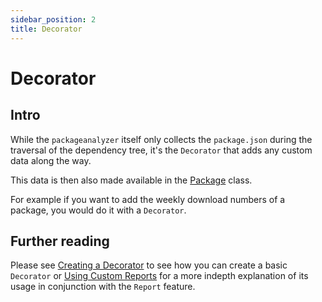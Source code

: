 ```yaml
---
sidebar_position: 2
title: Decorator
---
```


# Decorator
## Intro
While the `packageanalyzer` itself only collects the `package.json` during the traversal of the dependency tree, it's the `Decorator` that adds any custom data along the way.

This data is then also made available in the [Package](./package.md) class.

For example if you want to add the weekly download numbers of a package, you would do it with a `Decorator`.

## Further reading
Please see [Creating a Decorator](../guides/creating_a_decorator.md) to see how you can create a basic `Decorator` or
[Using Custom Reports](../guides/custom_reports.md) for a more indepth explanation of its usage in conjunction with the `Report` feature.